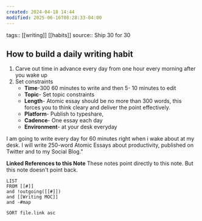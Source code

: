 ```yaml
---
created: 2024-04-18 14:44
modified: 2025-06-16T08:28:33-04:00
---
```

tags:: [[writing]] [[habits]]
source:: Ship 30 for 30
## How to build a daily writing habit

1. Carve out time in advance every day from one hour
	every morning after you wake up
2. Set constraints
	- **Time**-300 60 minutes to write and then 5- 10 minutes to edit
	- **Topic**- Set topic constraints
	- **Length**- Atomic essay should be no more than 300 words, this forces you to think cleary and deliver the point effectively.
	- **Platform**- Publish to typeshare,
	- **Cadence**- One essay each day
	- **Environment**- at your desk everyday

I am going to write every day for 60 minutes right when i wake about at my desk. I will write 250-word Atomic Essays about productivity, published on Twitter and to my Social Blog."

**Linked References to this Note**
These notes point directly to this note. But this note doesn't point back.
```dataview
LIST
FROM [[#]]
and !outgoing([[#]])
and [[Writing MOC]]
and -#map

SORT file.link asc
```
